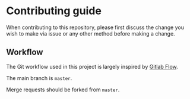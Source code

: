 # Contributing guide

When contributing to this repository, please first discuss the change you wish to make via issue or any other method before making a change.

## Workflow

The Git workflow used in this project is largely inspired by [Gitlab Flow](https://docs.gitlab.com/ce/workflow/gitlab_flow.html).

The main branch is `master`.

Merge requests should be forked from `master`.
